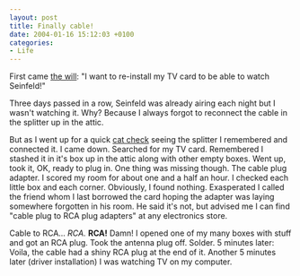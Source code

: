```yaml
---
layout: post
title: Finally cable!
date: 2004-01-16 15:12:03 +0100
categories:
- Life
---
```

First came <a href="http://www.rusiczki.net/blog/archives/2004/01/05/seinfeld">the will</a>: "I want to re-install my TV card to be able to watch Seinfeld!"

Three days passed in a row, Seinfeld was already airing each night but I wasn't watching it. Why? Because I always forgot to reconnect the cable in the splitter up in the attic.

But as I went up for a quick <a href="http://www.rusiczki.net/blog/archives/2004/01/14/freakin_cats">cat check</a> seeing the splitter I remembered and connected it. I came down. Searched for my TV card. Remembered I stashed it in it's box up in the attic along with other empty boxes. Went up, took it, OK, ready to plug in. One thing was missing though. The cable plug adapter. I scored my room for about one and a half an hour. I checked each little box and each corner. Obviously, I found nothing. Exasperated I called the friend whom I last borrowed the card hoping the adapter was laying somewhere forgotten in his room. He said it's not, but advised me I can find "cable plug to RCA plug adapters" at any electronics store.

Cable to RCA... <i>RCA.</i> <b>RCA!</b> Damn! I opened one of my many boxes with stuff and got an RCA plug. Took the antenna plug off. Solder. 5 minutes later: Voila, the cable had a shiny RCA plug at the end of it. Another 5 minutes later (driver installation) I was watching TV on my computer.
